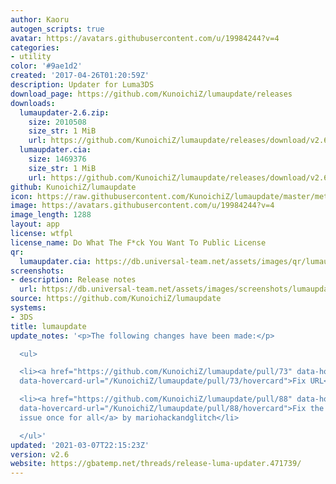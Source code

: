 ```yaml
---
author: Kaoru
autogen_scripts: true
avatar: https://avatars.githubusercontent.com/u/19984244?v=4
categories:
- utility
color: '#9ae1d2'
created: '2017-04-26T01:20:59Z'
description: Updater for Luma3DS
download_page: https://github.com/KunoichiZ/lumaupdate/releases
downloads:
  lumaupdater-2.6.zip:
    size: 2010508
    size_str: 1 MiB
    url: https://github.com/KunoichiZ/lumaupdate/releases/download/v2.6/lumaupdater-2.6.zip
  lumaupdater.cia:
    size: 1469376
    size_str: 1 MiB
    url: https://github.com/KunoichiZ/lumaupdate/releases/download/v2.6/lumaupdater.cia
github: KunoichiZ/lumaupdate
icon: https://raw.githubusercontent.com/KunoichiZ/lumaupdate/master/meta/icon.png
image: https://avatars.githubusercontent.com/u/19984244?v=4
image_length: 1288
layout: app
license: wtfpl
license_name: Do What The F*ck You Want To Public License
qr:
  lumaupdater.cia: https://db.universal-team.net/assets/images/qr/lumaupdatercia.png
screenshots:
- description: Release notes
  url: https://db.universal-team.net/assets/images/screenshots/lumaupdate/release-notes.png
source: https://github.com/KunoichiZ/lumaupdate
systems:
- 3DS
title: lumaupdate
update_notes: '<p>The following changes have been made:</p>

  <ul>

  <li><a href="https://github.com/KunoichiZ/lumaupdate/pull/73" data-hovercard-type="pull_request"
  data-hovercard-url="/KunoichiZ/lumaupdate/pull/73/hovercard">Fix URL</a> by NightYoshi370</li>

  <li><a href="https://github.com/KunoichiZ/lumaupdate/pull/88" data-hovercard-type="pull_request"
  data-hovercard-url="/KunoichiZ/lumaupdate/pull/88/hovercard">Fix the http location
  issue once for all</a> by mariohackandglitch</li>

  </ul>'
updated: '2021-03-07T22:15:23Z'
version: v2.6
website: https://gbatemp.net/threads/release-luma-updater.471739/
---
```

